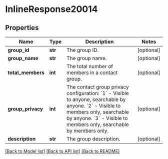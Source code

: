 # InlineResponse20014

## Properties
Name | Type | Description | Notes
------------ | ------------- | ------------- | -------------
**group_id** | **str** | The group ID. | [optional] 
**group_name** | **str** | The group name. | [optional] 
**total_members** | **int** | The total number of members in a contact group. | [optional] 
**group_privacy** | **int** | The contact group privacy configuration:    &#x60;1&#x60; - Visible to anyone, searchable by anyone.    &#x60;2&#x60; - Visible to members only, searchable by anyone.    &#x60;3&#x60; - Visible to members only, searchable by members only. | [optional] 
**description** | **str** | The group description. | [optional] 

[[Back to Model list]](../README.md#documentation-for-models) [[Back to API list]](../README.md#documentation-for-api-endpoints) [[Back to README]](../README.md)

